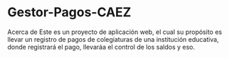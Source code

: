 # Gestor-Pagos-CAEZ
Acerca de Este es un proyecto de aplicación web, el cual su propósito es llevar un registro de pagos de colegiaturas de una institución educativa, donde registrará el pago, llevaráa el control de los saldos y eso.
